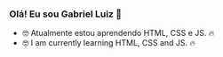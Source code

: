 ### Olá! Eu sou Gabriel Luiz 👋

- 🤓 Atualmente estou aprendendo HTML, CSS e JS. 🔥
- 🤓 I am currently learning HTML, CSS and JS. 🔥
